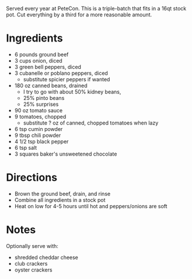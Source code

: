 Served every year at PeteCon.  This is a triple-batch that fits in a 16qt stock pot.
Cut everything by a third for a more reasonable amount.

Ingredients
===========

* 6 pounds ground beef
* 3 cups onion, diced
* 3 green bell peppers, diced
* 3 cubanelle or poblano peppers, diced
    * substitute spicier peppers if wanted
* 180 oz canned beans, drained
    * I try to go with about 50% kidney beans,
    * 25% pinto beans
    * 25% surprises
* 90 oz tomato sauce
* 9 tomatoes, chopped
    * substitute ? oz of canned, chopped tomatoes when lazy
* 6 tsp cumin powder
* 9 tbsp chili powder
* 4 1/2 tsp black pepper
* 6 tsp salt
* 3 squares baker's unsweetened chocolate

Directions
==========

* Brown the ground beef, drain, and rinse
* Combine all ingredients in a stock pot
* Heat on low for 4-5 hours until hot and peppers/onions are soft

Notes
=====

Optionally serve with:
* shredded cheddar cheese
* club crackers
* oyster crackers
